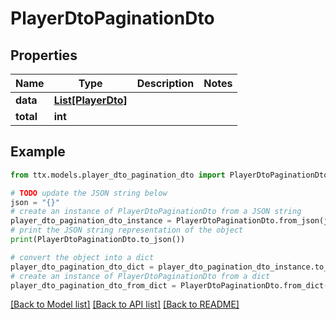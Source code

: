 # PlayerDtoPaginationDto


## Properties

Name | Type | Description | Notes
------------ | ------------- | ------------- | -------------
**data** | [**List[PlayerDto]**](PlayerDto.md) |  | 
**total** | **int** |  | 

## Example

```python
from ttx.models.player_dto_pagination_dto import PlayerDtoPaginationDto

# TODO update the JSON string below
json = "{}"
# create an instance of PlayerDtoPaginationDto from a JSON string
player_dto_pagination_dto_instance = PlayerDtoPaginationDto.from_json(json)
# print the JSON string representation of the object
print(PlayerDtoPaginationDto.to_json())

# convert the object into a dict
player_dto_pagination_dto_dict = player_dto_pagination_dto_instance.to_dict()
# create an instance of PlayerDtoPaginationDto from a dict
player_dto_pagination_dto_from_dict = PlayerDtoPaginationDto.from_dict(player_dto_pagination_dto_dict)
```
[[Back to Model list]](../README.md#documentation-for-models) [[Back to API list]](../README.md#documentation-for-api-endpoints) [[Back to README]](../README.md)


